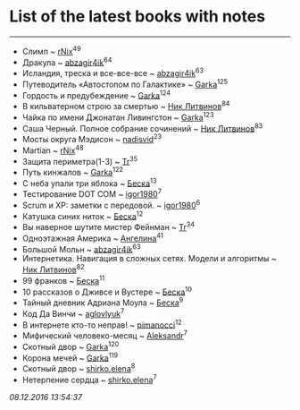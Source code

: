 # List of the latest books with notes
---

* Слимп ~ [rNix](users/115/115622071-twitter)<sup>49</sup>
* Дракула ~ [abzagir4ik](users/362/3621623-vkontakte)<sup>64</sup>
* Исландия, треска и все-все-все ~ [abzagir4ik](users/362/3621623-vkontakte)<sup>63</sup>
* Путеводитель «Автостопом по Галактике» ~ [Garka](users/115/115753719718250012620-google)<sup>125</sup>
* Гордость и предубеждение ~ [Garka](users/115/115753719718250012620-google)<sup>124</sup>
* В кильватерном строю за смертью ~ [Ник Литвинов](users/241/241974816-vkontakte)<sup>84</sup>
* Чайка по имени Джонатан Ливингстон ~ [Garka](users/115/115753719718250012620-google)<sup>123</sup>
* Саша Черный. Полное собрание сочинений ~ [Ник Литвинов](users/241/241974816-vkontakte)<sup>83</sup>
* Мосты округа Мэдисон ~ [nadisvid](users/113/1138852626183846-facebook)<sup>23</sup>
* Martian ~ [rNix](users/115/115622071-twitter)<sup>48</sup>
* Защита периметра(1-3) ~ [Tr](users/122/12282474-vkontakte)<sup>35</sup>
* Путь кинжалов ~ [Garka](users/115/115753719718250012620-google)<sup>122</sup>
* С неба упали три яблока ~ [Беска](users/157/1577468-vkontakte)<sup>13</sup>
* Тестирование DOT COM ~ [igor1980](users/100/100003094239547-facebook)<sup>7</sup>
* Scrum и XP: заметки с передовой. ~ [igor1980](users/100/100003094239547-facebook)<sup>6</sup>
* Катушка синих ниток ~ [Беска](users/157/1577468-vkontakte)<sup>12</sup>
* Вы наверное шутите мистер Фейнман ~ [Tr](users/122/12282474-vkontakte)<sup>34</sup>
* Одноэтажная Америка ~ [Ангелина](users/837/83788782-vkontakte)<sup>41</sup>
* Большой Мольн ~ [abzagir4ik](users/362/3621623-vkontakte)<sup>63</sup>
* Интернетика. Навигация в сложных сетях. Модели и алгоритмы ~ [Ник Литвинов](users/lec/leczQ3Eya3-linkedin)<sup>82</sup>
* 99 франков ~ [Беска](users/157/1577468-vkontakte)<sup>11</sup>
* 10 рассказов о Дживсе и Вустере ~ [Беска](users/157/1577468-vkontakte)<sup>10</sup>
* Тайный дневник Адриана Моула ~ [Беска](users/157/1577468-vkontakte)<sup>9</sup>
* Код Да Винчи ~ [aglovlyuk](users/113/113033184709492089410-google)<sup>7</sup>
* В интернете кто-то неправ! ~ [pimanocci](users/117/117124011531379579265-google)<sup>12</sup>
* Мифический человеко-месяц ~ [Aleksandr](users/123/12375097-vkontakte)<sup>7</sup>
* Скотный двор ~ [Garka](users/115/115753719718250012620-google)<sup>120</sup>
* Корона мечей ~ [Garka](users/115/115753719718250012620-google)<sup>119</sup>
* Скотный двор ~ [shirko.elena](users/100/100001858801764-facebook)<sup>8</sup>
* Нетерпение сердца ~ [shirko.elena](users/100/100001858801764-facebook)<sup>7</sup>


_08.12.2016 13:54:37_
